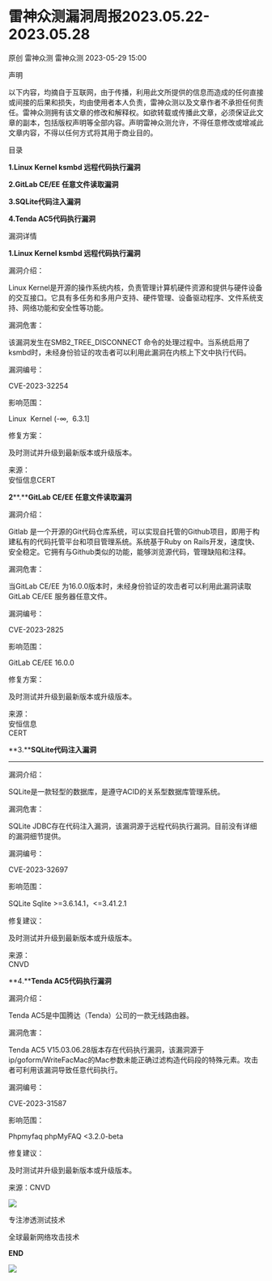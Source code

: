 #  雷神众测漏洞周报2023.05.22-2023.05.28   
原创 雷神众测  雷神众测   2023-05-29 15:00  
  
声明  
  
  
以下内容，均摘自于互联网，由于传播，利用此文所提供的信息而造成的任何直接或间接的后果和损失，均由使用者本人负责，雷神众测以及文章作者不承担任何责任。雷神众测拥有该文章的修改和解释权。如欲转载或传播此文章，必须保证此文章的副本，包括版权声明等全部内容。声明雷神众测允许，不得任意修改或增减此文章内容，不得以任何方式将其用于商业目的。  
  
  
目录  
  
**1.Linux Kernel ksmbd 远程代码执行漏洞**  
  
**2.GitLab CE/EE 任意文件读取漏洞**  
  
**3.SQLite代码注入漏洞**  
  
**4.Tenda AC5代码执行漏洞**  
  
  
漏洞详情  
  
**1.Linux Kernel ksmbd 远程代码执行漏洞**  
  
  
漏洞介绍：  
  
Linux Kernel是开源的操作系统内核，负责管理计算机硬件资源和提供与硬件设备的交互接口。它具有多任务和多用户支持、硬件管理、设备驱动程序、文件系统支持、网络功能和安全性等功能。  
  
  
漏洞危害：  
  
该漏洞发生在SMB2_TREE_DISCONNECT 命令的处理过程中。当系统启用了 ksmbd时，未经身份验证的攻击者可以利用此漏洞在内核上下文中执行代码。  
  
  
漏洞编号：  
  
CVE-2023-32254  
  
  
影响范围：  
  
Linux  Kernel (-∞,  6.3.1]  
  
  
修复方案：  
  
及时测试并升级到最新版本或升级版本。  
  
  
来源：  
安恒信息CERT  
  
  
**2****.****GitLab CE/EE 任意文件读取漏洞**  
  
  
漏洞介绍：  
  
Gitlab 是一个开源的Git代码仓库系统，可以实现自托管的Github项目，即用于构建私有的代码托管平台和项目管理系统。系统基于Ruby on Rails开发，速度快、安全稳定。它拥有与Github类似的功能，能够浏览源代码，管理缺陷和注释。  
  
  
漏洞危害：  
  
当GitLab CE/EE 为16.0.0版本时，未经身份验证的攻击者可以利用此漏洞读取GitLab CE/EE 服务器任意文件。  
  
  
漏洞编号：  
  
CVE-2023-2825  
  
  
影响范围：  
  
GitLab CE/EE 16.0.0  
  
  
修复方案：  
  
及时测试并升级到最新版本或升级版本。  
  
  
来源：  
安恒信息  
CERT  
  
  
  
**3.****SQLite代码注入漏洞**  
  
****  
漏洞介绍：  
  
SQLite是一款轻型的数据库，是遵守ACID的关系型数据库管理系统。  
  
  
漏洞危害：  
  
SQLite JDBC存在代码注入漏洞，该漏洞源于远程代码执行漏洞。目前没有详细的漏洞细节提供。  
  
  
漏洞编号：  
  
CVE-2023-32697  
  
  
影响范围：  
  
SQLite Sqlite >=3.6.14.1，<=3.41.2.1  
  
  
修复建议：  
  
及时测试并升级到最新版本或升级版本。  
  
  
来源：  
CNVD  
  
  
**4.****Tenda AC5代码执行漏洞**  
  
  
漏洞介绍：  
  
Tenda AC5是中国腾达（Tenda）公司的一款无线路由器。  
  
  
漏洞危害：  
  
Tenda AC5 V15.03.06.28版本存在代码执行漏洞，该漏洞源于ip/goform/WriteFacMac的Mac参数未能正确过滤构造代码段的特殊元素。攻击者可利用该漏洞导致任意代码执行。  
  
  
漏洞编号：  
  
CVE-2023-31587  
  
  
影响范围：  
  
Phpmyfaq phpMyFAQ <3.2.0-beta  
  
  
修复建议：  
  
及时测试并升级到最新版本或升级版本。  
  
  
来源：CNVD  
  
  
  
  
  
  
  
![](https://mmbiz.qpic.cn/mmbiz_jpg/HxO8NorP4JXWfPvakvsOgmh8T8NPUApicaRugSbVxJtF5GaajJ6fDCgO4tXtZEwrS4RCzqJyjb6vXzz5ouaGBgA/640?wx_fmt=jpeg "")  
  
专注渗透测试技术  
  
全球最新网络攻击技术  
  
  
**END**  
  
![](https://mmbiz.qpic.cn/mmbiz_jpg/HxO8NorP4JXWfPvakvsOgmh8T8NPUApicsaTO0DZxgQRNLIicy0t6JpGVPoZuGib9yXiaeAnuww0dztdxichkQ0cwTg/640?wx_fmt=jpeg "")  
  
  
  

